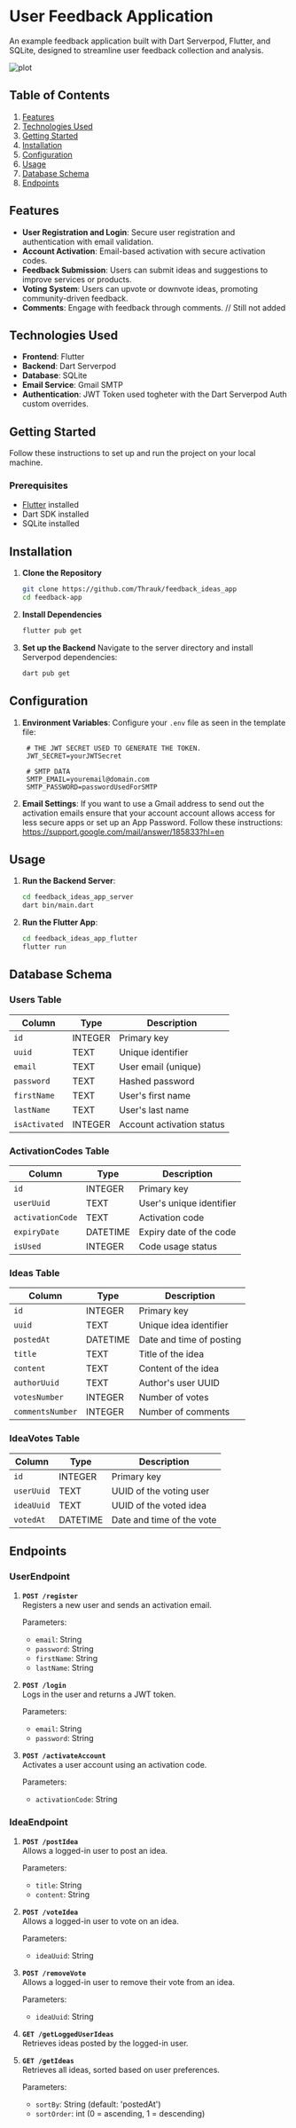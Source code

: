 # **User Feedback Application**

An example feedback application built with Dart Serverpod, Flutter, and SQLite, designed to streamline user feedback collection and analysis.

![plot](readme_img/image.png)

## **Table of Contents**

1. [Features](#features)
2. [Technologies Used](#technologies-used)
3. [Getting Started](#getting-started)
4. [Installation](#installation)
5. [Configuration](#configuration)
6. [Usage](#usage)
7. [Database Schema](#database-schema)
8. [Endpoints](#endpoints)


## **Features**

- **User Registration and Login**: Secure user registration and authentication with email validation.
- **Account Activation**: Email-based activation with secure activation codes.
- **Feedback Submission**: Users can submit ideas and suggestions to improve services or products.
- **Voting System**: Users can upvote or downvote ideas, promoting community-driven feedback.
- **Comments**: Engage with feedback through comments. // Still not added

## **Technologies Used**

- **Frontend**: Flutter
- **Backend**: Dart Serverpod
- **Database**: SQLite
- **Email Service**: Gmail SMTP
- **Authentication**: JWT Token used togheter with the Dart Serverpod Auth custom overrides.

## **Getting Started**

Follow these instructions to set up and run the project on your local machine.

### **Prerequisites**

- [Flutter](https://flutter.dev/docs/get-started/install) installed
- Dart SDK installed
- SQLite installed

## **Installation**

1. **Clone the Repository**
   ```bash
   git clone https://github.com/Thrauk/feedback_ideas_app
   cd feedback-app
   ```

2. **Install Dependencies**
   ```bash
   flutter pub get
   ```

3. **Set up the Backend**
   Navigate to the server directory and install Serverpod dependencies:
   ```bash
   dart pub get
   ```

## **Configuration**

1. **Environment Variables**:
   Configure your `.env` file as seen in the template file:
   ```env
    # THE JWT SECRET USED TO GENERATE THE TOKEN. 
    JWT_SECRET=yourJWTSecret

    # SMTP DATA
    SMTP_EMAIL=youremail@domain.com
    SMTP_PASSWORD=passwordUsedForSMTP
   ```

2. **Email Settings**:
   If you want to use a Gmail address to send out the activation emails ensure that your account account allows access for less secure apps or set up an App Password. Follow these instructions: https://support.google.com/mail/answer/185833?hl=en

## **Usage**

1. **Run the Backend Server**:
   ```bash
   cd feedback_ideas_app_server
   dart bin/main.dart
   ```

2. **Run the Flutter App**:
   ```bash
   cd feedback_ideas_app_flutter
   flutter run
   ```


## **Database Schema**

### **Users Table**
| Column        | Type    | Description                  |
|---------------|---------|------------------------------|
| `id`          | INTEGER | Primary key                  |
| `uuid`        | TEXT    | Unique identifier            |
| `email`       | TEXT    | User email (unique)          |
| `password`    | TEXT    | Hashed password              |
| `firstName`   | TEXT    | User's first name            |
| `lastName`    | TEXT    | User's last name             |
| `isActivated` | INTEGER | Account activation status    |

### **ActivationCodes Table**
| Column         | Type    | Description                    |
|----------------|---------|--------------------------------|
| `id`           | INTEGER | Primary key                    |
| `userUuid`     | TEXT    | User's unique identifier       |
| `activationCode` | TEXT  | Activation code                |
| `expiryDate`   | DATETIME| Expiry date of the code        |
| `isUsed`       | INTEGER | Code usage status              |

### **Ideas Table**
| Column         | Type     | Description                   |
|----------------|----------|-------------------------------|
| `id`           | INTEGER  | Primary key                   |
| `uuid`         | TEXT     | Unique idea identifier        |
| `postedAt`     | DATETIME | Date and time of posting      |
| `title`        | TEXT     | Title of the idea             |
| `content`      | TEXT     | Content of the idea           |
| `authorUuid`   | TEXT     | Author's user UUID            |
| `votesNumber`  | INTEGER  | Number of votes               |
| `commentsNumber` | INTEGER | Number of comments           |

### **IdeaVotes Table**
| Column        | Type     | Description                   |
|---------------|----------|-------------------------------|
| `id`          | INTEGER  | Primary key                   |
| `userUuid`    | TEXT     | UUID of the voting user       |
| `ideaUuid`    | TEXT     | UUID of the voted idea        |
| `votedAt`     | DATETIME | Date and time of the vote     |

## **Endpoints**

### **UserEndpoint**

1. **`POST /register`**  
   Registers a new user and sends an activation email.
   
   Parameters:
   - `email`: String
   - `password`: String
   - `firstName`: String
   - `lastName`: String

2. **`POST /login`**  
   Logs in the user and returns a JWT token.

   Parameters:
   - `email`: String
   - `password`: String

3. **`POST /activateAccount`**  
   Activates a user account using an activation code.

   Parameters:
   - `activationCode`: String

### **IdeaEndpoint**

1. **`POST /postIdea`**  
   Allows a logged-in user to post an idea.

   Parameters:
   - `title`: String
   - `content`: String

2. **`POST /voteIdea`**  
   Allows a logged-in user to vote on an idea.

   Parameters:
   - `ideaUuid`: String

3. **`POST /removeVote`**  
   Allows a logged-in user to remove their vote from an idea.

   Parameters:
   - `ideaUuid`: String

4. **`GET /getLoggedUserIdeas`**  
   Retrieves ideas posted by the logged-in user.

5. **`GET /getIdeas`**  
   Retrieves all ideas, sorted based on user preferences.

   Parameters:
   - `sortBy`: String (default: 'postedAt')
   - `sortOrder`: int (0 = ascending, 1 = descending)
